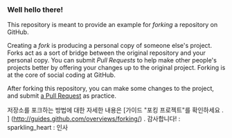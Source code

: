 ### Well hello there!

This repository is meant to provide an example for *forking* a repository on GitHub.

Creating a *fork* is producing a personal copy of someone else's project. Forks act as a sort of bridge between the original repository and your personal copy. You can submit *Pull Requests* to help make other people's projects better by offering your changes up to the original project. Forking is at the core of social coding at GitHub.

After forking this repository, you can make some changes to the project, and submit [a Pull Request](https://github.com/octocat/Spoon-Knife/pulls) as practice.

저장소를 포크하는 방법에 대한 자세한 내용은 [가이드 "포킹 프로젝트"를 확인하세요 . ] (http://guides.github.com/overviews/forking/) . 감사합니다! : sparkling_heart :
인사
